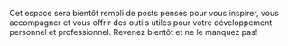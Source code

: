 <p>Cet espace sera bientôt rempli de posts pensés pour vous inspirer, vous accompagner et vous offrir des outils utiles pour votre développement personnel et professionnel. Revenez bientôt et ne le manquez pas!</p>

